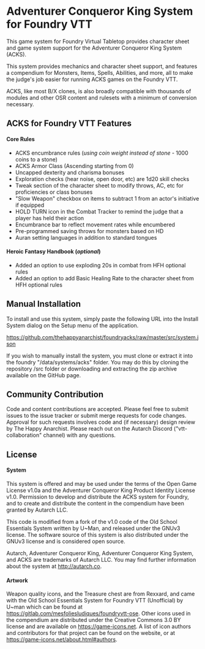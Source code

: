 # **Adventurer Conqueror King System** for Foundry VTT
This game system for Foundry Virtual Tabletop provides character sheet and game system support for the Adventurer Conqueror King System (ACKS).

This system provides mechanics and character sheet support, and features a compendium for Monsters, Items, Spells, Abilities, and more, all to make the judge's job easier for running ACKS games on the Foundry VTT. 

ACKS, like most B/X clones, is also broadly compatible with thousands of modules and other OSR content and rulesets with a minimum of conversion necessary.

## ACKS for Foundry VTT Features
#### **Core Rules**
- ACKS encumbrance rules (*using coin weight instead of stone* - 1000 coins to a stone)  
- ACKS Armor Class (Ascending starting from 0)
- Uncapped dexterity and charisma bonuses  
- Exploration checks (hear noise, open door, etc) are 1d20 skill checks  
- Tweak section of the character sheet to modify throws, AC, etc for proficiencies or class bonuses
- "Slow Weapon" checkbox on items to subtract 1 from an actor's initiative if equipped
- HOLD TURN icon in the Combat Tracker to remind the judge that a player has held their action
- Encumbrance bar to reflect movement rates while encumbered
- Pre-programmed saving throws for monsters based on HD
- Auran setting languages in addition to standard tongues
#### **Heroic Fantasy Handbook** (*optional*)
- Added an option to use exploding 20s in combat from HFH optional rules  
- Added an option to add Basic Healing Rate to the character sheet from HFH optional rules  

## Manual Installation
To install and use this system, simply paste the following URL into the Install System dialog on the Setup menu of the application.

<https://github.com/thehappyanarchist/foundryacks/raw/master/src/system.json>

If you wish to manually install the system, you must clone or extract it into the foundry "/data/systems/acks" folder. You may do this by cloning the repository /src folder or downloading and extracting the zip archive available on the GitHub page.

## Community Contribution
Code and content contributions are accepted. Please feel free to submit issues to the issue tracker or submit merge requests for code changes. Approval for such requests involves code and (if necessary) design review by The Happy Anarchist. Please reach out on the Autarch Discord ("vtt-collaboration" channel) with any questions.

## License
#### System
This system is offered and may be used under the terms of the Open Game License v1.0a and the Adventurer Conqueror King Product Identity License v1.0. Permission to develop and distribute the ACKS system for Foundry, and to create and distribute the content in the compendium have been granted by Autarch LLC.  

This code is modified from a fork of the v1.0 code of the Old School Essentials System written by U~Man, and released under the GNUv3 license. The software source of this system is also distributed under the GNUv3 license and is considered open source.  

Autarch, Adventurer Conqueror King, Adventurer Conqueror King System, and ACKS are trademarks of Autarch LLC. You may find further information about the system at <http://autarch.co>.
#### Artwork
Weapon quality icons, and the Treasure chest are from Rexxard, and came with the Old School Essentials System for Foundry VTT (Unofficial) by U~man which can be found at <https://gitlab.com/mesfoliesludiques/foundryvtt-ose>. Other icons used in the compendium are distributed under the Creative Commons 3.0 BY license and are available on <https://game-icons.net>. A list of icon authors and contributors for that project can be found on the website, or at <https://game-icons.net/about.html#authors>.